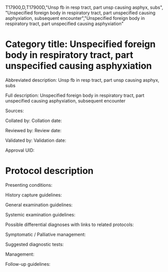 T17900,D,T17900D,"Unsp fb in resp tract, part unsp causing asphyx, subs", "Unspecified foreign body in respiratory tract, part unspecified causing asphyxiation, subsequent encounter","Unspecified foreign body in respiratory tract, part unspecified causing asphyxiation"
# Category title: Unspecified foreign body in respiratory tract, part unspecified causing asphyxiation

Abbreviated description: Unsp fb in resp tract, part unsp causing asphyx, subs

Full description: Unspecified foreign body in respiratory tract, part unspecified causing asphyxiation, subsequent encounter

Sources:

Collated by:
Collation date:

Reviewed by:
Review date:

Validated by:
Validation date:

Approval UID:

# Protocol description

Presenting conditions:

History capture guidelines:

General examination guidelines:

Systemic examination guidelines:

Possible differential diagnoses with links to related protocols:

Symptomatic / Palliative management:

Suggested diagnostic tests:

Management:

Follow-up guidelines:
